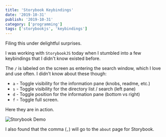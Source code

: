 ```yaml
---
title: 'Storybook Keybindings'
date: '2019-10-31'
publish: '2019-10-31'
category: ['programming']
tags: ['storybookjs', 'keybindings']
---
```


Filing this under delightful surprises.

I was working with `StorybookJS` today when I stumbled into a few keybindings that I didn't know existed before.

The `/` is labeled on the screen as entering the search window, which I love and use often. I didn’t know about these though:

- `a` - Toggle visibility for the information pane (knobs, readme, etc.)
- `s` - Toggle visibility for the directory list / search (left pane)
- `d` - Toggle position for the information pane (bottom vs right)
- `f` - Toggle full screen.

Here they are in action.

![Storybook Demo](https://media.giphy.com/media/ZDtCYOGenwJGwDWAQN/giphy.gif)

I also found that the comma (`,`) will go to the `about` page for Storybook.
